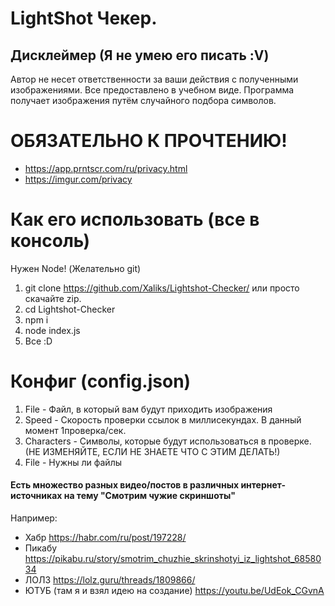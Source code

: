 # LightShot Чекер.
## Дисклеймер (Я не умею его писать :V)
Автор не несет ответственности за ваши действия с полученными изображениями.
Все предоставлено в учебном виде.
Программа получает изображения путём случайного подбора символов.

# ОБЯЗАТЕЛЬНО К ПРОЧТЕНИЮ!
- https://app.prntscr.com/ru/privacy.html
- https://imgur.com/privacy

# Как его использовать (все в консоль)
Нужен Node!
(Желательно git)
1. git clone https://github.com/Xaliks/Lightshot-Checker/ или просто скачайте zip.
2. cd Lightshot-Checker
3. npm i
4. node index.js
5. Все :D

# Конфиг (config.json)
1. File - Файл, в который вам будут приходить изображения
2. Speed - Скорость проверки ссылок в миллисекундах. В данный момент 1проверка/сек.
3. Characters - Символы, которые будут использоваться в проверке. (НЕ ИЗМЕНЯЙТЕ, ЕСЛИ НЕ ЗНАЕТЕ ЧТО С ЭТИМ ДЕЛАТЬ!)
4. File - Нужны ли файлы


#### Есть множество разных видео/постов в различных интернет-источниках на тему "Смотрим чужие скриншоты"
Например:
- Хабр https://habr.com/ru/post/197228/
- Пикабу https://pikabu.ru/story/smotrim_chuzhie_skrinshotyi_iz_lightshot_6858034
- ЛОЛЗ https://lolz.guru/threads/1809866/
- ЮТУБ (там я и взял идею на создание) https://youtu.be/UdEok_CGvnA
